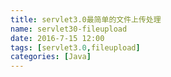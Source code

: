 ```yaml
---
title: servlet3.0最简单的文件上传处理
name: servlet30-fileupload
date: 2016-7-15 12:00
tags: [servlet3.0,fileupload]
categories: [Java]
---
```

